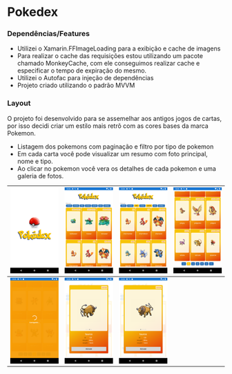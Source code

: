 # Pokedex

### Dependências/Features

- Utilizei o Xamarin.FFImageLoading para a exibição e cache de imagens
- Para realizar o cache das requisições estou utilizando um pacote chamado MonkeyCache, com ele conseguimos realizar cache e especificar o tempo de expiração do mesmo.
- Utilizei o Autofac para injeção de dependências
- Projeto criado utilizando o padrão MVVM


### Layout

O projeto foi desenvolvido para se assemelhar aos antigos jogos de cartas, por isso decidi criar um estilo mais retrô com as cores bases da marca Pokemon.

- Listagem dos pokemons com paginação e filtro por tipo de pokemon
- Em cada carta você pode visualizar um resumo com foto principal, nome e tipo.
- Ao clicar no pokemon você vera os detalhes de cada pokemon e uma galeria de fotos.

| ![Splash](https://raw.githubusercontent.com/pedroivobraga/Pokedex/main/Screenshots/Print-1.png)  | ![alt text](https://raw.githubusercontent.com/pedroivobraga/Pokedex/main/Screenshots/Print-2.png)  |  ![alt text](https://raw.githubusercontent.com/pedroivobraga/Pokedex/main/Screenshots/Print-3.png) |  ![alt text](https://raw.githubusercontent.com/pedroivobraga/Pokedex/main/Screenshots/Print-4.png) |
| ------------ | ------------ | ------------ | ------------ |
| ![alt text](https://raw.githubusercontent.com/pedroivobraga/Pokedex/main/Screenshots/Print-6.png)  | ![alt text](https://raw.githubusercontent.com/pedroivobraga/Pokedex/main/Screenshots/Print-5.png)  | ![alt text](https://raw.githubusercontent.com/pedroivobraga/Pokedex/main/Screenshots/Print-7.png)  |   |
